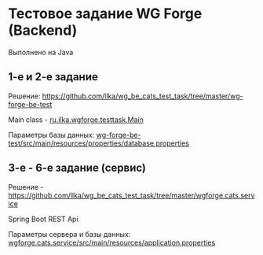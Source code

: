 # Тестовое задание WG Forge (Backend)

Выполнено на Java

## 1-е и 2-е задание
Решение: https://github.com/llka/wg_be_cats_test_task/tree/master/wg-forge-be-test

Main class - [ru.ilka.wgforge.testtask.Main](https://github.com/llka/wg_be_cats_test_task/blob/master/wg-forge-be-test/src/main/java/ru/ilka/wgforge/testtask/Main.java)

Параметры базы данных: [wg-forge-be-test/src/main/resources/properties/database.properties](https://github.com/llka/wg_be_cats_test_task/blob/master/wg-forge-be-test/src/main/resources/properties/database.properties)

## 3-е - 6-е задание (сервис)

Решение -  https://github.com/llka/wg_be_cats_test_task/tree/master/wgforge.cats.service

Spring Boot REST Api

Параметры сервера и базы данных: [wgforge.cats.service/src/main/resources/application.properties](https://github.com/llka/wg_be_cats_test_task/blob/master/wgforge.cats.service/src/main/resources/application.properties)


